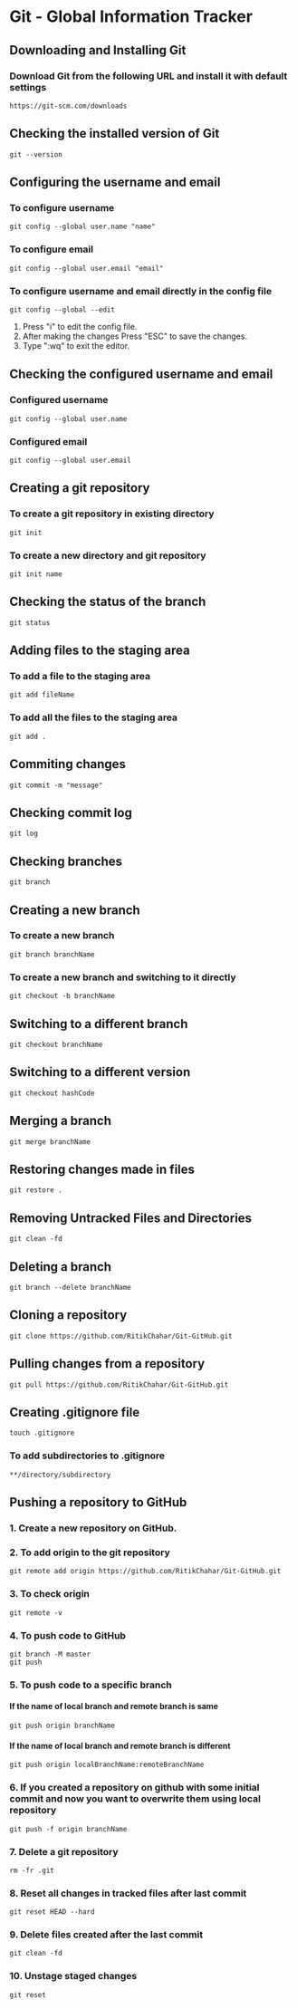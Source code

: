 # Git - Global Information Tracker

## Downloading and Installing Git
### Download Git from the following URL and install it with default settings
```
https://git-scm.com/downloads
```
## Checking the installed version of Git
```
git --version
```
## Configuring the username and email
### To configure username
```
git config --global user.name "name"
```
### To configure email
```
git config --global user.email "email"
```
### To configure username and email directly in the config file
```
git config --global --edit
```
1. Press "i" to edit the config file.
2. After making the changes Press "ESC" to save the changes.
3. Type ":wq" to exit the editor.
## Checking the configured username and email
### Configured username
```
git config --global user.name 
```
### Configured email
```
git config --global user.email
```
## Creating a git repository 
### To create a git repository in existing directory
```
git init
```
### To create a new directory and git repository
```
git init name
```
## Checking the status of the branch
```
git status
```
## Adding files to the staging area
### To add a file to the staging area
```
git add fileName
```
### To add all the files to the staging area
```
git add .
```
## Commiting changes 
```
git commit -m "message"
```
## Checking commit log
```
git log
```
## Checking branches
```
git branch
```
## Creating a new branch
### To create a new branch
```
git branch branchName
```
### To create a new branch and switching to it directly
```
git checkout -b branchName
```
## Switching to a different branch
```
git checkout branchName
```
## Switching to a different version
```
git checkout hashCode
```
## Merging a branch
```
git merge branchName
```
## Restoring changes made in files
```
git restore .
```
## Removing Untracked Files and Directories
```
git clean -fd
```
## Deleting a branch
```
git branch --delete branchName
```
## Cloning a repository
```
git clone https://github.com/RitikChahar/Git-GitHub.git
```
## Pulling changes from a repository
```
git pull https://github.com/RitikChahar/Git-GitHub.git
```
## Creating .gitignore file
```
touch .gitignore
```
### To add subdirectories to .gitignore
```
**/directory/subdirectory
```
## Pushing a repository to GitHub
### 1. Create a new repository on GitHub.
### 2. To add origin to the git repository
```
git remote add origin https://github.com/RitikChahar/Git-GitHub.git 
```
### 3. To check origin
```
git remote -v
```
### 4. To push code to GitHub
```
git branch -M master
git push
```
### 5. To push code to a specific branch
#### If the name of local branch and remote branch is same 
```
git push origin branchName
```
#### If the name of local branch and remote branch is different
```
git push origin localBranchName:remoteBranchName
```
### 6. If you created a repository on github with some initial commit and now you want to overwrite them using local repository
```
git push -f origin branchName
```
### 7. Delete a git repository
```
rm -fr .git
```
### 8. Reset all changes in tracked files after last commit
```
git reset HEAD --hard
```
### 9. Delete files created after the last commit
```
git clean -fd
```
### 10. Unstage staged changes
```
git reset
```
